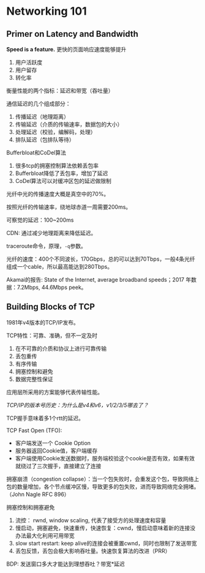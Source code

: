
# Networking 101

## Primer on Latency and Bandwidth
**Speed is a feature.** 
更快的页面响应速度能够提升
1. 用户活跃度
2. 用户留存
3. 转化率

衡量性能的两个指标：延迟和带宽（吞吐量）

通信延迟的几个组成部分：
1. 传播延迟（地理距离）
2. 传输延迟（介质的传输速率，数据包的大小）
3. 处理延迟（校验，编解码，处理）
4. 排队延迟（包排队等待）

Bufferbloat和CoDel算法
1. 很多tcp的拥塞控制算法依赖丢包率
2. Bufferbloat降低了丢包率，增加了延迟
3. CoDel算法可以对缓冲区包的延迟做限制

光纤中光的传播速度大概是真空中的70%。

按照光纤的传输速率，绕地球赤道一周需要200ms。

可察觉的延迟：100~200ms

CDN: 通过减少地理距离来降低延迟。

traceroute命令，原理，`-q`参数。

光纤的速度：400个不同波长，170Gbps，总的可以达到70Tbps，一般4条光纤组成一个cable，所以最高能达到280Tbps。

Akamai的报告: State of the Internet, average broadband speeds；2017 年数据：7.2Mbps, 44.6Mbps peek。

## Building Blocks of TCP

1981年v4版本的TCP/IP发布。

TCP特性：可靠、准确，但不一定及时
1. 在不可靠的介质和协议上进行可靠传输
2. 丢包重传
3. 有序传输
4. 拥塞控制和避免
5. 数据完整性保证

应用层所采用的方案能够代表传输性能。

*TCP/IP的版本号历史：为什么是v4和v6，v1/2/3/5哪去了？*

TCP握手意味着多1个rtt的延迟。

TCP Fast Open (TFO): 
- 客户端发送一个 Cookie Option
- 服务器返回Cookie值，客户端缓存
- 客户端使用Cookie发送数据时，服务端校验这个cookie是否有效，如果有效就绕过了三次握手，直接建立了连接

拥塞崩溃（congestion collapse）：当一个包失败时，会重发这个包，导致网络上包的数量增加，各个节点缓冲区慢，导致更多的包失败，进而导致网络完全拥堵。（John Nagle RFC 896）

拥塞控制和拥塞避免
1. 流控： rwnd, window scaling, 代表了接受方的处理速度和容量
2. 慢启动，拥塞避免，快速重传，快速恢复：cwnd，慢启动意味着新的连接没办法最大化利用可用带宽
3. slow start restart: keep alive的连接会被重置cwnd，同时也限制了发送带宽
4. 丢包反馈，丢包会极大影响吞吐量。快速恢复算法的改进（PRR）


BDP: 发送窗口多大才能达到理想吞吐？带宽\*延迟



